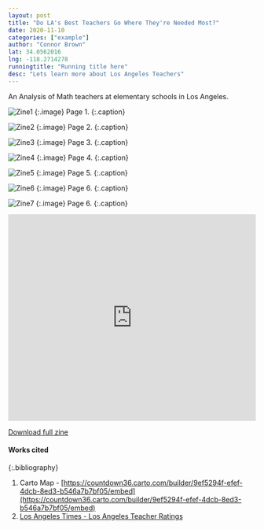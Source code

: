 ```yaml
---
layout: post
title: "Do LA's Best Teachers Go Where They're Needed Most?"
date: 2020-11-10
categories: ["example"]
author: "Connor Brown"
lat: 34.0562016
lng: -118.2714278
runningtitle: "Running title here"
desc: "Lets learn more about Los Angeles Teachers"
---
```

An Analysis of Math teachers at elementary schools in Los Angeles.

![Zine1](images/Brown1.png)
   {:.image}
Page 1.
   {:.caption}
 
![Zine2](images/Brown2.png)
   {:.image}
 Page 2.
   {:.caption}
   
   ![Zine3](images/Brown3.png)
   {:.image}
Page 3.
   {:.caption}
   
 ![Zine4](images/Brown4.png)
   {:.image}
Page 4.
   {:.caption}
   
 ![Zine5](images/Brown5.png)
   {:.image}
Page 5.
   {:.caption}
   
 ![Zine6](images/Brown6.png)
   {:.image}
Page 6.
   {:.caption}
   
  ![Zine7](images/Brown7.png)
   {:.image}
Page 6.
   {:.caption}
   
  <iframe allowfullscreen="" frameborder="0" height="420" src="https://countdown36.carto.com/builder/9ef5294f-efef-4dcb-8ed3-b546a7b7bf05/embed" webkitallowfullscreen="" width="100%"></iframe>
 
[Download full zine](https://github.com/visualizela/imagesLA/blob/master/images/Brown_fullzine.pdf)

#### Works cited

{:.bibliography}
1. Carto Map - [https://countdown36.carto.com/builder/9ef5294f-efef-4dcb-8ed3-b546a7b7bf05/embed](https://countdown36.carto.com/builder/9ef5294f-efef-4dcb-8ed3-b546a7b7bf05/embed)
2. [Los Angeles Times - Los Angeles Teacher Ratings](http://projects.latimes.com/value-added/)
